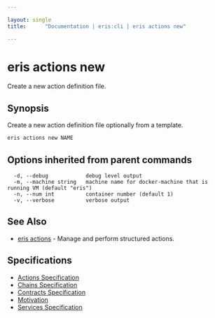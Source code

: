```yaml
---

layout: single
title:      "Documentation | eris:cli | eris actions new"

---
```


# eris actions new

Create a new action definition file.

## Synopsis

Create a new action definition file optionally from a template.

```bash
eris actions new NAME
```

## Options inherited from parent commands

```
  -d, --debug            debug level output
  -m, --machine string   machine name for docker-machine that is running VM (default "eris")
  -n, --num int          container number (default 1)
  -v, --verbose          verbose output
```

## See Also

* [eris actions](/docs/documentation/cli/0.11.0/eris_actions/)	 - Manage and perform structured actions.

## Specifications

* [Actions Specification](/docs/documentation/cli/0.11.0/actions_specification/)
* [Chains Specification](/docs/documentation/cli/0.11.0/chains_specification/)
* [Contracts Specification](/docs/documentation/cli/0.11.0/contracts_specification/)
* [Motivation](/docs/documentation/cli/0.11.0/motivation/)
* [Services Specification](/docs/documentation/cli/0.11.0/services_specification/)

